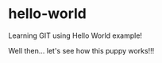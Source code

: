 # hello-world
Learning GIT using Hello World example!

Well then... let's see how this puppy works!!!
